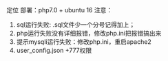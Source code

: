 定位
部署：php7.0 + ubuntu 16
注意：
1. sql运行失败: .sql文件少一个分号记得加上；
2. php运行失败没有详细报错，修改php.ini把报错搞出来
3. 提示mysqli运行失败：修改php.ini，重启apache2
4. user_config.json   +777权限

